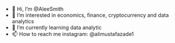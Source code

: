 - 👋 Hi, I’m @AleeSmith
- 👀 I’m interested in economics, finance, cryptocurrency and data analytics
- 🌱 I’m currently learning data analytic
- 📫 How to reach me instagram: @alimustafazade1

<!---
AleeSmith/AleeSmith is a ✨ special ✨ repository because its `README.md` (this file) appears on your GitHub profile.
You can click the Preview link to take a look at your changes.
--->
